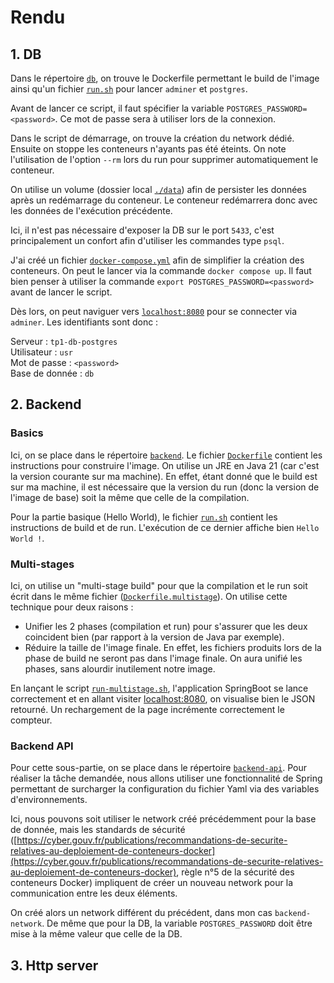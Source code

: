 # Rendu

## 1. DB

Dans le répertoire [`db`](./db/), on trouve le Dockerfile permettant le build de l'image ainsi qu'un fichier [`run.sh`](./db/run.sh) pour lancer `adminer` et `postgres`.

Avant de lancer ce script, il faut spécifier la variable `POSTGRES_PASSWORD=<password>`. Ce mot de passe sera à utiliser lors de la connexion.

Dans le script de démarrage, on trouve la création du network dédié. Ensuite on stoppe les conteneurs n'ayants pas été éteints. On note l'utilisation de l'option `--rm` lors du run pour supprimer automatiquement le conteneur.

On utilise un volume (dossier local [`./data`](./db/data/)) afin de persister les données après un redémarrage du conteneur. Le conteneur redémarrera donc avec les données de l'exécution précédente.

Ici, il n'est pas nécessaire d'exposer la DB sur le port `5433`, c'est principalement un confort afin d'utiliser les commandes type `psql`.

J'ai créé un fichier [`docker-compose.yml`](./db/docker-compose.yml) afin de simplifier la création des conteneurs. On peut le lancer via la commande `docker compose up`. Il faut bien penser à utiliser la commande `export POSTGRES_PASSWORD=<password>` avant de lancer le script.

Dès lors, on peut naviguer vers [`localhost:8080`](http://localhost:8080) pour se connecter via `adminer`. Les identifiants sont donc :

Serveur : `tp1-db-postgres` <br/>
Utilisateur : `usr` <br/>
Mot de passe : `<password>` <br/>
Base de donnée : `db` <br/>

## 2. Backend

### Basics

Ici, on se place dans le répertoire [`backend`](./backend/). Le fichier [`Dockerfile`](./backend/Dockerfile) contient les instructions pour construire l'image. On utilise un JRE en Java 21 (car c'est la version courante sur ma machine). En effet, étant donné que le build est sur ma machine, il est nécessaire que la version du run (donc la version de l'image de base) soit la même que celle de la compilation.

Pour la partie basique (Hello World), le fichier [`run.sh`](./backend/run.sh) contient les instructions de build et de run. L'exécution de ce dernier affiche bien `Hello World !`.

### Multi-stages

Ici, on utilise un "multi-stage build" pour que la compilation et le run soit écrit dans le même fichier ([`Dockerfile.multistage`](./backend/Dockerfile.multistage)). On utilise cette technique pour deux raisons : 
* Unifier les 2 phases (compilation et run) pour s'assurer que les deux coincident bien (par rapport à la version de Java par exemple).
* Réduire la taille de l'image finale. En effet, les fichiers produits lors de la phase de build ne seront pas dans l'image finale. On aura unifié les phases, sans alourdir inutilement notre image.

En lançant le script [`run-multistage.sh`](./backend/run-multistage.sh), l'application SpringBoot se lance correctement et en allant visiter [localhost:8080](http://localhost:8080), on visualise bien le JSON retourné. Un rechargement de la page incrémente correctement le compteur.

### Backend API

Pour cette sous-partie, on se place dans le répertoire [`backend-api`](./backend-api/).
Pour réaliser la tâche demandée, nous allons utiliser une fonctionnalité de Spring permettant de surcharger la configuration du fichier Yaml via des variables d'environnements.

Ici, nous pouvons soit utiliser le network créé précédemment pour la base de donnée, mais les standards de sécurité ([https://cyber.gouv.fr/publications/recommandations-de-securite-relatives-au-deploiement-de-conteneurs-docker](https://cyber.gouv.fr/publications/recommandations-de-securite-relatives-au-deploiement-de-conteneurs-docker), règle n°5 de la sécurité des conteneurs Docker) impliquent de créer un nouveau network pour la communication entre les deux éléments. 

On créé alors un network différent du précédent, dans mon cas `backend-network`. De même que pour la DB, la variable `POSTGRES_PASSWORD` doit être mise à la même valeur que celle de la DB.

## 3. Http server


